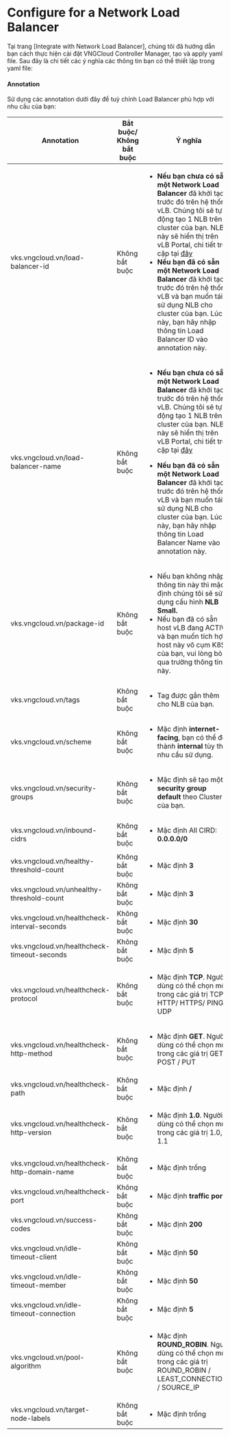 # Configure for a Network Load Balancer

Tại trang [Integrate with Network Load Balancer], chúng tôi đã hướng dẫn bạn cách thực hiện cài đặt VNGCloud Controller Manager, tạo và apply yaml file. Sau đây là chi tiết các ý nghĩa các thông tin bạn có thể thiết lập trong yaml file:

#### Annotation <a href="#configureforanetworkloadbalancer-annotation" id="configureforanetworkloadbalancer-annotation"></a>

Sử dụng các annotation dưới đây để tuỳ chỉnh Load Balancer phù hợp với nhu cầu của bạn:

| Annotation                                   | Bắt buộc/ Không bắt buộc | Ý nghĩa                                                                                                                                                                                                                                                                                                                                                                                                                                                                                                                                                             |
| -------------------------------------------- | ------------------------ | ------------------------------------------------------------------------------------------------------------------------------------------------------------------------------------------------------------------------------------------------------------------------------------------------------------------------------------------------------------------------------------------------------------------------------------------------------------------------------------------------------------------------------------------------------------------- |
| vks.vngcloud.vn/load-balancer-id             | Không bắt buộc           | <ul><li><strong>Nếu bạn chưa có sẵn một Network Load Balancer</strong> đã khởi tạo trước đó trên hệ thống vLB. Chúng tôi sẽ tự động tạo 1 NLB trên cluster của bạn. NLB này sẽ hiển thị trên vLB Portal, chi tiết truy cập tại <a href="https://hcm-3.console.vngcloud.vn/vserver/load-balancer/vlb">đây</a></li><li><strong>Nếu bạn đã có sẵn một Network Load Balancer</strong> đã khởi tạo trước đó trên hệ thống vLB và bạn muốn tái sử dụng NLB cho cluster của bạn. Lúc này, bạn hãy nhập thông tin Load Balancer ID vào annotation này.</li></ul>            |
| vks.vngcloud.vn/load-balancer-name           | Không bắt buộc           | <ul><li><strong>Nếu bạn chưa có sẵn một Network Load Balancer</strong> đã khởi tạo trước đó trên hệ thống vLB. Chúng tôi sẽ tự động tạo 1 NLB trên cluster của bạn. NLB này sẽ hiển thị trên vLB Portal, chi tiết truy cập tại <a href="https://hcm-3.console.vngcloud.vn/vserver/load-balancer/vlb">đây</a></li></ul><ul><li><strong>Nếu bạn đã có sẵn một Network Load Balancer</strong> đã khởi tạo trước đó trên hệ thống vLB và bạn muốn tái sử dụng NLB cho cluster của bạn. Lúc này, bạn hãy nhập thông tin Load Balancer Name vào annotation này.</li></ul> |
| vks.vngcloud.vn/package-id                   | Không bắt buộc           | <ul><li>Nếu bạn không nhập thông tin này thì mặc định chúng tôi sẽ sử dụng cấu hình <strong>NLB Small.</strong></li><li>Nếu bạn đã có sẵn host vLB đang ACTIVE và bạn muốn tích hợp host này vô cụm K8S của bạn, vui lòng bỏ qua trường thông tin này.</li></ul>                                                                                                                                                                                                                                                                                                    |
| vks.vngcloud.vn/tags                         | Không bắt buộc           | <ul><li>Tag được gắn thêm cho NLB của bạn.</li></ul>                                                                                                                                                                                                                                                                                                                                                                                                                                                                                                                |
| vks.vngcloud.vn/scheme                       | Không bắt buộc           | <ul><li>Mặc định <strong>internet-facing</strong>, bạn có thể đổi thành <strong>internal</strong> tùy theo nhu cầu sử dụng.</li></ul>                                                                                                                                                                                                                                                                                                                                                                                                                               |
| vks.vngcloud.vn/security-groups              | Không bắt buộc           | <ul><li>Mặc định sẽ tạo một <strong>security group default</strong> theo Cluster của bạn.</li></ul>                                                                                                                                                                                                                                                                                                                                                                                                                                                                 |
| vks.vngcloud.vn/inbound-cidrs                | Không bắt buộc           | <ul><li>Mặc định All CIRD: <strong>0.0.0.0/0</strong></li></ul>                                                                                                                                                                                                                                                                                                                                                                                                                                                                                                     |
| vks.vngcloud.vn/healthy-threshold-count      | Không bắt buộc           | <ul><li>Mặc định <strong>3</strong></li></ul>                                                                                                                                                                                                                                                                                                                                                                                                                                                                                                                       |
| vks.vngcloud.vn/unhealthy-threshold-count    | Không bắt buộc           | <ul><li>Mặc định <strong>3</strong></li></ul>                                                                                                                                                                                                                                                                                                                                                                                                                                                                                                                       |
| vks.vngcloud.vn/healthcheck-interval-seconds | Không bắt buộc           | <ul><li>Mặc định <strong>30</strong></li></ul>                                                                                                                                                                                                                                                                                                                                                                                                                                                                                                                      |
| vks.vngcloud.vn/healthcheck-timeout-seconds  | Không bắt buộc           | <ul><li>Mặc định <strong>5</strong></li></ul>                                                                                                                                                                                                                                                                                                                                                                                                                                                                                                                       |
| vks.vngcloud.vn/healthcheck-protocol         | Không bắt buộc           | <ul><li>Mặc định <strong>TCP</strong>. Người dùng có thể chọn một trong các giá trị TCP/ HTTP/ HTTPS/ PING-UDP</li></ul>                                                                                                                                                                                                                                                                                                                                                                                                                                            |
| vks.vngcloud.vn/healthcheck-http-method      | Không bắt buộc           | <ul><li>Mặc định <strong>GET</strong>. Người dùng có thể chọn một trong các giá trị GET / POST / PUT</li></ul>                                                                                                                                                                                                                                                                                                                                                                                                                                                      |
| vks.vngcloud.vn/healthcheck-path             | Không bắt buộc           | <ul><li>Mặc định <strong>/</strong></li></ul>                                                                                                                                                                                                                                                                                                                                                                                                                                                                                                                       |
| vks.vngcloud.vn/healthcheck-http-version     | Không bắt buộc           | <ul><li>Mặc định <strong>1.0</strong>. Người dùng có thể chọn một trong các giá trị 1.0, 1.1</li></ul>                                                                                                                                                                                                                                                                                                                                                                                                                                                              |
| vks.vngcloud.vn/healthcheck-http-domain-name | Không bắt buộc           | <ul><li>Mặc định trống</li></ul>                                                                                                                                                                                                                                                                                                                                                                                                                                                                                                                                    |
| vks.vngcloud.vn/healthcheck-port             | Không bắt buộc           | <ul><li>Mặc định <strong>traffic port</strong></li></ul>                                                                                                                                                                                                                                                                                                                                                                                                                                                                                                            |
| vks.vngcloud.vn/success-codes                | Không bắt buộc           | <ul><li>Mặc định <strong>200</strong></li></ul>                                                                                                                                                                                                                                                                                                                                                                                                                                                                                                                     |
| vks.vngcloud.vn/idle-timeout-client          | Không bắt buộc           | <ul><li>Mặc định <strong>50</strong></li></ul>                                                                                                                                                                                                                                                                                                                                                                                                                                                                                                                      |
| vks.vngcloud.vn/idle-timeout-member          | Không bắt buộc           | <ul><li>Mặc định <strong>50</strong></li></ul>                                                                                                                                                                                                                                                                                                                                                                                                                                                                                                                      |
| vks.vngcloud.vn/idle-timeout-connection      | Không bắt buộc           | <ul><li>Mặc định <strong>5</strong></li></ul>                                                                                                                                                                                                                                                                                                                                                                                                                                                                                                                       |
| vks.vngcloud.vn/pool-algorithm               | Không bắt buộc           | <ul><li>Mặc định <strong>ROUND_ROBIN</strong>. Người dùng có thể chọn một trong các giá trị ROUND_ROBIN / LEAST_CONNECTIONS / SOURCE_IP</li></ul>                                                                                                                                                                                                                                                                                                                                                                                                                   |
| vks.vngcloud.vn/target-node-labels           | Không bắt buộc           | <ul><li>Mặc định trống</li></ul>                                                                                                                                                                                                                                                                                                                                                                                                                                                                                                                                    |
